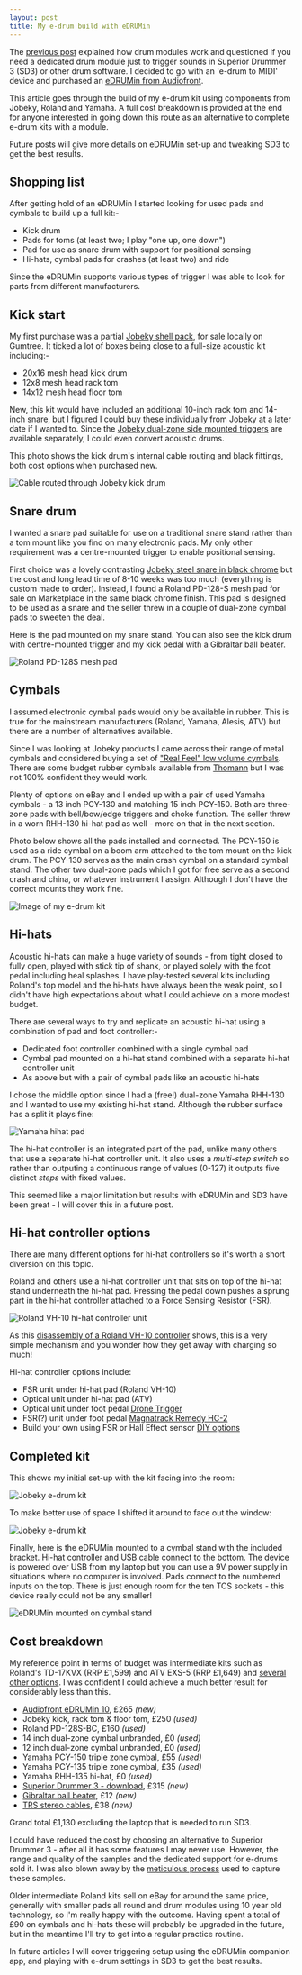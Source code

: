 ```yaml
---
layout: post
title: My e-drum build with eDRUMin
---
```


The [previous post]({{site.baseurl}}/E-drums-without-a-drum-module) explained how drum modules work and questioned if you need a dedicated drum module just to trigger sounds in Superior Drummer 3 (SD3) or other drum software. I decided to go with an 'e-drum to MIDI' device and purchased an [eDRUMin from Audiofront](https://www.audiofront.net/eDRUMin.php).

This article goes through the build of my e-drum kit using components from Jobeky, Roland and Yamaha. A full cost breakdown is provided at the end for anyone interested in going down this route as an alternative to complete e-drum kits with a module.

Future posts will give more details on eDRUMin set-up and tweaking SD3 to get the best results.

## Shopping list
After getting hold of an eDRUMin I started looking for used pads and cymbals to build up a full kit:-
- Kick drum
- Pads for toms (at least two; I play "one up, one down")
- Pad for use as snare drum with support for positional sensing
- Hi-hats, cymbal pads for crashes (at least two) and ride

Since the eDRUMin supports various types of trigger I was able to look for parts from different manufacturers.

## Kick start
My first purchase was a partial [Jobeky shell pack](https://jobekydrums.co.uk/product-category/e-drums/jobeky-shell-packs/), for sale locally on Gumtree. It ticked a lot of boxes being close to a full-size acoustic kit including:-
- 20x16 mesh head kick drum
- 12x8 mesh head rack tom
- 14x12 mesh head floor tom

New, this kit would have included an additional 10-inch rack tom and 14-inch snare, but I figured I could buy these individually from Jobeky at a later date if I wanted to. Since the [Jobeky dual-zone side mounted triggers](https://jobekydrums.co.uk/product/jobeky-internal-dual-zone-side-trigger/) are available separately, I could even convert acoustic drums.

This photo shows the kick drum's internal cable routing and black fittings, both cost options when purchased new.

![Cable routed through Jobeky kick drum]({{site.baseurl}}/images/cables.png)

## Snare drum
I wanted a snare pad suitable for use on a traditional snare stand rather than a tom mount like you find on many electronic pads. My only other requirement was a centre-mounted trigger to enable positional sensing.

First choice was a lovely contrasting [Jobeky steel snare in black chrome](https://jobekydrums.co.uk/product/prestige-black-chrome-electronic-snare-drum/) but the cost and long lead time of 8-10 weeks was too much (everything is custom made to order). Instead, I found a Roland PD-128-S mesh pad for sale on Marketplace in the same black chrome finish. This pad is designed to be used as a snare and the seller threw in a couple of dual-zone cymbal pads to sweeten the deal.

Here is the pad mounted on my snare stand. You can also see the kick drum with centre-mounted trigger and my kick pedal with a Gibraltar ball beater.

![Roland PD-128S mesh pad]({{site.baseurl}}/images/snare.jpg)

## Cymbals
I assumed electronic cymbal pads would only be available in rubber. This is true for the mainstream manufacturers (Roland, Yamaha, Alesis, ATV) but there are a number of alternatives available.

Since I was looking at Jobeky products I came across their range of metal cymbals and considered buying a set of ["Real Feel" low volume cymbals](https://jobekydrums.co.uk/product-category/e-cymbals/jobeky-black-stealth/). There are some budget rubber cymbals available from [Thomann](https://www.thomann.de/gb/electronic_drum_cymbal_pads.html) but I was not 100% confident they would work.

Plenty of options on eBay and I ended up with a pair of used Yamaha cymbals - a 13 inch PCY-130 and matching 15 inch PCY-150. Both are three-zone pads with bell/bow/edge triggers and choke function. The seller threw in a worn RHH-130 hi-hat pad as well - more on that in the next section.

Photo below shows all the pads installed and connected. The PCY-150 is used as a ride cymbal on a boom arm attached to the tom mount on the kick drum. The PCY-130 serves as the main crash cymbal on a standard cymbal stand. The other two dual-zone pads which I got for free serve as a second crash and china, or whatever instrument I assign. Although I don't have the correct mounts they work fine.

![Image of my e-drum kit]({{site.baseurl}}/images/edrums.jpg)

## Hi-hats
Acoustic hi-hats can make a huge variety of sounds - from tight closed to fully open, played with stick tip of shank, or played solely with the foot pedal including heal splashes. I have play-tested several kits including Roland's top model and the hi-hats have always been the weak point, so I didn't have high expectations about what I could achieve on a more modest budget.

There are several ways to try and replicate an acoustic hi-hat using a combination of pad and foot controller:-
- Dedicated foot controller combined with a single cymbal pad
- Cymbal pad mounted on a hi-hat stand combined with a separate hi-hat controller unit
- As above but with a pair of cymbal pads like an acoustic hi-hats

I chose the middle option since I had a (free!) dual-zone Yamaha RHH-130 and I wanted to use my existing hi-hat stand. Although the rubber surface has a split it plays fine:

![Yamaha hihat pad]({{site.baseurl}}/images/hihat.jpg)

The hi-hat controller is an integrated part of the pad, unlike many others that use a separate hi-hat controller unit. It also uses a _multi-step switch_ so rather than outputing a continuous range of values (0-127) it outputs five distinct _steps_ with fixed values.

This seemed like a major limitation but results with eDRUMin and SD3 have been great - I will cover this in a future post.

## Hi-hat controller options
There are many different options for hi-hat controllers so it's worth a short diversion on this topic.

Roland and others use a hi-hat controller unit that sits on top of the hi-hat stand underneath the hi-hat pad. Pressing the pedal down pushes a sprung part in the hi-hat controller attached to a Force Sensing Resistor (FSR).

![Roland VH-10 hi-hat controller unit]({{site.baseurl}}/images/roland-controller.jpg)

As this [disassembly of a Roland VH-10 controller](https://open-e-drums.tumblr.com/post/186810874399/disassemble-roland-vh-10) shows, this is a very simple mechanism and you wonder how they get away with charging so much!

Hi-hat controller options include:
- FSR unit under hi-hat pad (Roland VH-10)
- Optical unit under hi-hat pad (ATV)
- Optical unit under foot pedal [Drone Trigger](https://www.youtube.com/watch?v=8I19X6tuN2M)
- FSR(?) unit under foot pedal [Magnatrack Remedy HC-2](https://www.magnatrack.com/shop/electronic-cymbals/remedy-hi-hat-controller-two/)
- Build your own using FSR or Hall Effect sensor [DIY options](https://www.vdrums.com/forum/advanced/diy/61236-easy-to-make-diy-hihat-controller)

## Completed kit
This shows my initial set-up with the kit facing into the room:

![Jobeky e-drum kit]({{site.baseurl}}/images/jobeky.jpg)

To make better use of space I shifted it around to face out the window:

![Jobeky e-drum kit]({{site.baseurl}}/images/window.jpg)

Finally, here is the eDRUMin mounted to a cymbal stand with the included bracket. Hi-hat controller and USB cable connect to the bottom. The device is powered over USB from my laptop but you can use a 9V power supply in situations where no computer is involved. Pads connect to the numbered inputs on the top. There is just enough room for the ten TCS sockets - this device really could not be any smaller!

![eDRUMin mounted on cymbal stand]({{site.baseurl}}/images/edrumin.jpg)

## Cost breakdown
My reference point in terms of budget was intermediate kits such as Roland's TD-17KVX (RRP £1,599) and ATV EXS-5 (RRP £1,649) and [several other options]({{site.baseurl}}/Electronic-drums-on-a-budget). I was confident I could achieve a much better result for considerably less than this.

- [Audiofront eDRUMin 10](https://www.audiofront.net/eDRUMin.php), £265 _(new)_
- Jobeky kick, rack tom & floor tom, £250 _(used)_
- Roland PD-128S-BC, £160 _(used)_
- 14 inch dual-zone cymbal unbranded, £0 _(used)_
- 12 inch dual-zone cymbal unbranded, £0 _(used)_
- Yamaha PCY-150 triple zone cymbal, £55 _(used)_
- Yamaha PCY-135 triple zone cymbal, £35 _(used)_
- Yamaha RHH-135 hi-hat, £0 _(used)_
- [Superior Drummer 3 - download](https://www.andertons.co.uk/toontrack-superior-drummer-3-%28download%29), £315 _(new)_
- [Gibraltar ball beater](https://www.amazon.co.uk/Gibraltar-Black-Beater-Cajon-drums/dp/B00T8L1RPY), £12 _(new)_
- [TRS stereo cables](https://www.ebay.co.uk/usr/electro_drum_shop), £38 _(new)_

Grand total £1,130 excluding the laptop that is needed to run SD3.

I could have reduced the cost by choosing an alternative to Superior Drummer 3 - after all it has some features I may never use. However, the range and quality of the samples and the dedicated support for e-drums sold it. I was also blown away by the [meticulous process](https://www.youtube.com/watch?v=OY4Hrtble0Y) used to capture these samples.

Older intermediate Roland kits sell on eBay for around the same price, generally with smaller pads all round and drum modules using 10 year old technology, so I'm really happy with the outcome. Having spent a total of £90 on cymbals and hi-hats these will probably be upgraded in the future, but in the meantime I'll try to get into a regular practice routine.

In future articles I will cover triggering setup using the eDRUMin companion app, and playing with e-drum settings in SD3 to get the best results.
